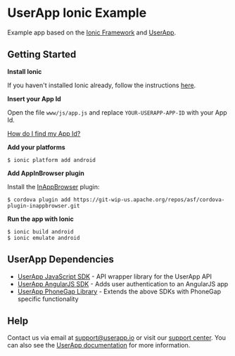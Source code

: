 UserApp Ionic Example
=====================

Example app based on the [Ionic Framework](http://ionicframework.com/) and [UserApp](https://www.userapp.io/).

## Getting Started

**Install Ionic**

If you haven't installed Ionic already, follow the instructions [here](http://ionicframework.com/getting-started/).

**Insert your App Id**

Open the file `www/js/app.js` and replace `YOUR-USERAPP-APP-ID` with your App Id.

[How do I find my App Id?](https://help.userapp.io/customer/portal/articles/1322336-how-do-i-find-my-app-id-)

**Add your platforms**

    $ ionic platform add android

**Add AppInBrowser plugin**

Install the [InAppBrowser](http://docs.phonegap.com/en/3.0.0/cordova_inappbrowser_inappbrowser.md.html) plugin:

    $ cordova plugin add https://git-wip-us.apache.org/repos/asf/cordova-plugin-inappbrowser.git

**Run the app with Ionic**

    $ ionic build android
    $ ionic emulate android

## UserApp Dependencies

* [UserApp JavaScript SDK](https://app.userapp.io/#/docs/libs/javascript/) - API wrapper library for the UserApp API
* [UserApp AngularJS SDK](https://app.userapp.io/#/docs/libs/angularjs/) - Adds user authentication to an AngularJS app
* [UserApp PhoneGap Library](https://app.userapp.io/#/docs/libs/phonegap/) - Extends the above SDKs with PhoneGap specific functionality

## Help

Contact us via email at support@userapp.io or visit our [support center](https://help.userapp.io). You can also see the [UserApp documentation](https://app.userapp.io/#/docs/) for more information.

